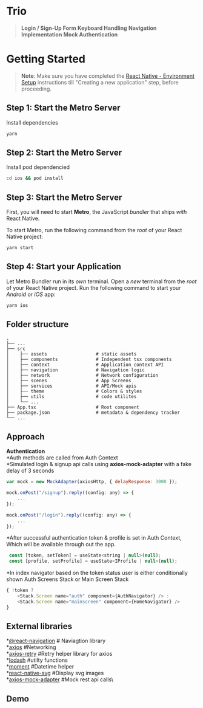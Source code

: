# Trio

>**Login / Sign-Up Form**
**Keyboard Handling**
**Navigation Implementation**
**Mock Authentication**


# Getting Started

>**Note**: Make sure you have completed the [React Native - Environment Setup](https://reactnative.dev/docs/environment-setup) instructions till "Creating a new application" step, before proceeding.

## Step 1: Start the Metro Server

Install dependencies

```bash
yarn
```

## Step 2: Start the Metro Server

Install pod dependencied

```bash
cd ios && pod install
```

## Step 3: Start the Metro Server

First, you will need to start **Metro**, the JavaScript _bundler_ that ships _with_ React Native.

To start Metro, run the following command from the _root_ of your React Native project:

```bash
yarn start
```

## Step 4: Start your Application

Let Metro Bundler run in its _own_ terminal. Open a _new_ terminal from the _root_ of your React Native project. Run the following command to start your _Android_ or _iOS_ app:

```bash
yarn ios
```



## Folder structure
    .
    ├── ...
    ├── src
    │    ├── assets                  # static assets
    │    ├── components              # Independent tsx components
    │    ├── context                 # Application context API
    │    ├── navigation              # Navigation logic
    │    ├── network                 # Network configuration
    │    ├── scenes                  # App Screens
    │    ├── services                # API/Mock apis
    │    ├── theme                   # Colors & styles
    │    ├── utils                   # code utilites
    │    └── ...
    ├── App.tsx                      # Root component 
    ├── package.json                 # metadata & dependency tracker
    └── ...
    
    
## Approach
**Authentication**\
*Auth methods are called from Auth Context\
*Simulated login & signup api calls using **axios-mock-adapter** with a fake delay of 3 seconds

```js
var mock = new MockAdapter(axiosHttp, { delayResponse: 3000 });

mock.onPost("/signup").reply((config: any) => {
    ...
});

mock.onPost("/login").reply((config: any) => {
    ...
});
```

*After successful authentication token & profile is set in Auth Context, Which will be available through out the app.
```js
 const [token, setToken] = useState<string | null>(null);
 const [profile, setProfile] = useState<IProfile | null>(null);
```

*In index navigator based on the token status user is either conditionally shown Auth Screens Stack or Main Screen Stack
```js
{ !token ? 
	<Stack.Screen name="auth" component={AuthNavigator} /> :
	<Stack.Screen name="mainscreen" component={HomeNavigator} /> 
}
```
    
## External libraries
*[@react-navigation](https://github.com/react-navigation/react-navigation) # Naviagtion library\
*[axios](https://www.npmjs.com/package//axios) #Networking\
*[axios-retry](https://www.npmjs.com/package/axios-retry) #Retry helper library for axios\
*[lodash](https://www.npmjs.com/package/lodash) #utilty functions\
*[moment](https://www.npmjs.com/package/lodash) #Datetime helper\
*[react-native-svg](https://www.npmjs.com/package/lodash) #Display svg images\
*[axios-mock-adapter](https://www.npmjs.com/package/axios-mock-adapter) #Mock rest api calls\


## Demo
